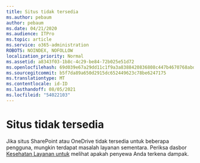 ```yaml
---
title: Situs tidak tersedia
ms.author: pebaum
author: pebaum
ms.date: 04/21/2020
ms.audience: ITPro
ms.topic: article
ms.service: o365-administration
ROBOTS: NOINDEX, NOFOLLOW
localization_priority: Normal
ms.assetid: a8343f03-1b8c-4c29-be84-72b025e51d72
ms.openlocfilehash: 69d039e67a29dd11c1f9a3a8388420836808c447b4670768abd3dae36d80f8a2
ms.sourcegitcommit: b5f7da89a650d2915dc652449623c78be6247175
ms.translationtype: MT
ms.contentlocale: id-ID
ms.lasthandoff: 08/05/2021
ms.locfileid: "54022103"
---
```

# <a name="site-is-not-available"></a>Situs tidak tersedia

Jika situs SharePoint atau OneDrive tidak tersedia untuk beberapa pengguna, mungkin terdapat masalah layanan sementara. Periksa dasbor [Kesehatan Layanan untuk](https://admin.microsoft.com/AdminPortal/Home#/servicehealth) melihat apakah penyewa Anda terkena dampak. 
  

